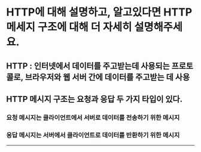# HTTP에 대해 설명하고, 알고있다면 HTTP 메세지 구조에 대해 더 자세히 설명해주세요.

## HTTP : 인터넷에서 데이터를 주고받는데 사용되는 프로토콜로, 브라우저와 웹 서버 간에 데이터를 주고받는 데 사용

## HTTP 메시지 구조는 요청과 응답 두 가지 타입이 있다.

### 요청 메시지는 클라이언트에서 서버로 데이터를 전송하기 위한 메시지
### 응답 메시지는 서버에서 클라이언트로 데이터를 반환하기 위한 메시지

---


